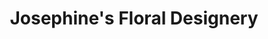 ---
title: "Josephine's Floral Designery"
url: /sioux-falls/josephines-floral-designery/
shop: florist
---